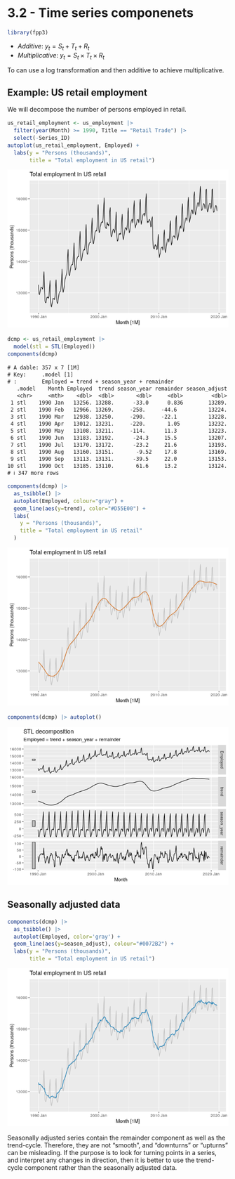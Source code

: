 # 3.2 - Time series componenets


``` r
library(fpp3)
```

- *Additive*: $y_{t} = S_{t} + T_{t} + R_t$
- *Multiplicative*: $y_{t} = S_{t} \times T_{t} \times R_t$

To can use a log transformation and then additive to achieve
multiplicative.

## Example: US retail employment

We will decompose the number of persons employed in retail.

``` r
us_retail_employment <- us_employment |>
  filter(year(Month) >= 1990, Title == "Retail Trade") |>
  select(-Series_ID)
autoplot(us_retail_employment, Employed) +
  labs(y = "Persons (thousands)",
       title = "Total employment in US retail")
```

![](03.2TimeSeriesComponents_files/figure-commonmark/unnamed-chunk-2-1.png)

``` r
dcmp <- us_retail_employment |>
  model(stl = STL(Employed))
components(dcmp)
```

    # A dable: 357 x 7 [1M]
    # Key:     .model [1]
    # :        Employed = trend + season_year + remainder
       .model    Month Employed  trend season_year remainder season_adjust
       <chr>     <mth>    <dbl>  <dbl>       <dbl>     <dbl>         <dbl>
     1 stl    1990 Jan   13256. 13288.      -33.0      0.836        13289.
     2 stl    1990 Feb   12966. 13269.     -258.     -44.6          13224.
     3 stl    1990 Mar   12938. 13250.     -290.     -22.1          13228.
     4 stl    1990 Apr   13012. 13231.     -220.       1.05         13232.
     5 stl    1990 May   13108. 13211.     -114.      11.3          13223.
     6 stl    1990 Jun   13183. 13192.      -24.3     15.5          13207.
     7 stl    1990 Jul   13170. 13172.      -23.2     21.6          13193.
     8 stl    1990 Aug   13160. 13151.       -9.52    17.8          13169.
     9 stl    1990 Sep   13113. 13131.      -39.5     22.0          13153.
    10 stl    1990 Oct   13185. 13110.       61.6     13.2          13124.
    # ℹ 347 more rows

``` r
components(dcmp) |>
  as_tsibble() |>
  autoplot(Employed, colour="gray") +
  geom_line(aes(y=trend), color="#D55E00") +
  labs(
    y = "Persons (thousands)",
    title = "Total employment in US retail"
  )
```

![](03.2TimeSeriesComponents_files/figure-commonmark/unnamed-chunk-4-1.png)

``` r
components(dcmp) |> autoplot()
```

![](03.2TimeSeriesComponents_files/figure-commonmark/unnamed-chunk-5-1.png)

## Seasonally adjusted data

``` r
components(dcmp) |>
  as_tsibble() |>
  autoplot(Employed, color='gray') +
  geom_line(aes(y=season_adjust), colour="#0072B2") +
  labs(y = "Persons (thousands)",
       title = "Total employment in US retail")
```

![](03.2TimeSeriesComponents_files/figure-commonmark/unnamed-chunk-6-1.png)

Seasonally adjusted series contain the remainder component as well as
the trend-cycle. Therefore, they are not “smooth”, and “downturns” or
“upturns” can be misleading. If the purpose is to look for turning
points in a series, and interpret any changes in direction, then it is
better to use the trend-cycle component rather than the seasonally
adjusted data.
